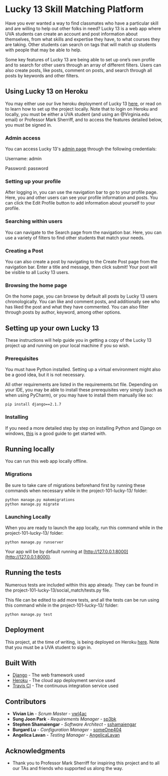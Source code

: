 # Lucky 13 Skill Matching Platform

Have you ever wanted a way to find classmates who have a particular skill and are willing to help out other folks in need? Lucky 13 is a web app where UVA students can create an account and post information about themselves, from what skills and expertise they have, to what courses they are taking. Other students can search on tags that will match up students with people that may be able to help. 

Some key features of Lucky 13 are being able to set up one’s own profile and to search for other users through an array of different filters. Users can also create posts, like posts, comment on posts, and search through all posts by keywords and other filters.

## Using Lucky 13 on Heroku
You may either use our live heroku deployment of Lucky 13 [here](https://social-match-lucky13.herokuapp.com/), or read on to learn how to set up the project locally. Note that to login on Heroku and locally, you must be either a UVA student (and using an @Virginia.edu email) or Professor Mark Sherriff, and to access the features detailed below, you must be signed in.

### Admin access
You can access Lucky 13's [admin page](https://social-match-lucky13.herokuapp.com/admin) through the following credentials:

Username: admin

Password: password

### Setting up your profile
After logging in, you can use the navigation bar to go to your profile page. Here, you and other users can see your profile information and posts. You can click the Edit Profile button to add information about yourself to your profile.

### Searching within users
You can navigate to the Search page from the navigation bar. Here, you can use a variety of filters to find other students that match your needs.

### Creating a Post
You can also create a post by navigating to the Create Post page from the navigation bar. Enter a title and message, then click submit! Your post will be visible to all Lucky 13 users.

### Browsing the home page
On the home page, you can browse by default all posts by Lucky 13 users chronologically. You can like and comment posts, and additionally see who has liked the post and what they have commented. You can also filter through posts by author, keyword, among other options.

## Setting up your own Lucky 13

These instructions will help guide you in getting a copy of the Lucky 13 project up and running on your local machine if you so wish.

### Prerequisites

You must have Python installed. Setting up a virtual environment might also be a good idea, but it is not necessary.

All other requirements are listed in the requirements.txt file. Depending on your IDE, you may be able to install these prerequisites very simply (such as when using PyCharm),  or you may have to install them manually like so:

```
pip install django==2.1.7
```

### Installing

If you need a more detailed step by step on installing Python and Django on windows, [this](https://www.codingforentrepreneurs.com/blog/install-python-django-on-windows) is a good guide to get started with.

## Running locally

You can run this web app locally offline.

### Migrations
Be sure to take care of migrations beforehand first by running these commands when necessary while in the project-101-lucky-13/ folder:

```
python manage.py makemigrations
python manage.py migrate
```

### Launching Locally
When you are ready to launch the app locally, run this command while in the project-101-lucky-13/ folder:

```
python manage.py runserver
```

Your app will be by default running at [http://127.0.0.1:8000](http://127.0.0.1:8000).


## Running the tests

Numerous tests are included within this app already. They can be found in the project-101-lucky-13/social_match/tests.py file.

This file can be edited to add more tests, and all the tests can be run using this command while in the project-101-lucky-13/ folder:

```
python manage.py test
```

## Deployment

This project, at the time of writing, is being deployed on Heroku [here](https://social-match-lucky13.herokuapp.com/). Note that you must be a UVA student to sign in.

## Built With

* [Django](https://www.djangoproject.com/) - The web framework used
* [Heroku](https://rometools.github.io/rome/) - The cloud app deployment service used
* [Travis CI](https://maven.apache.org/) - The continuous integration service used

## Contributors

* **Vivian Lin** - *Scrum Master* - [vwl4ac](https://github.com/vwl4ac)
* **Sung Joon Park** - *Requirements Manager* - [sp3bk](https://github.com/sp3bk)
* **Stephen Shamaiengar** - *Software Architect* - [sshamaiengar](https://github.com/sshamaiengar)
* **Burgard Lu** - *Configuration Manager* - [someOne404](https://github.com/someOne404)
* **Angelica Lavan** - *Testing Manager* - [AngelicaLavan](https://github.com/AngelicaLavan)

## Acknowledgments

* Thank you to Professor Mark Sherriff for inspiring this project and to all our TAs and friends who supported us along the way.
